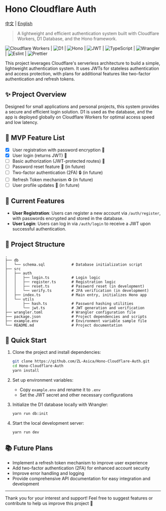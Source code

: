 # Hono Cloudflare Auth

[中文](./README.md) | [English](./README_EN.md)

> A lightweight and efficient authentication system built with Cloudflare Workers, D1 Database, and the Hono framework.

![Cloudflare Workers](https://img.shields.io/badge/Cloudflare-Workers-F38020?logo=cloudflare) | ![D1](https://img.shields.io/badge/Database-D1-F38020?logo=sqlite) | ![Hono](https://img.shields.io/badge/Framework-Hono-007ACC?logo=typescript) | ![JWT](https://img.shields.io/badge/Auth-JWT-000000?logo=jsonwebtokens) | ![TypeScript](https://img.shields.io/badge/Language-TypeScript-007ACC?logo=typescript) | ![Wrangler](https://img.shields.io/badge/CLI-Wrangler-F38020?logo=cloudflare) | ![Eslint](https://img.shields.io/badge/eslint-4B32C3?style=for-the-badge&logo=eslint&logoColor=white) | ![Prettier](https://img.shields.io/badge/Prettier-F7B93E?style=flat&logo=Prettier&logoColor=white)

This project leverages Cloudflare's serverless architecture to build a simple, lightweight authentication system. It uses JWTs for stateless authentication and access protection, with plans for additional features like two-factor authentication and refresh tokens.

## ✨ Project Overview

Designed for small applications and personal projects, this system provides a secure and efficient login solution. D1 is used as the database, and the app is deployed globally on Cloudflare Workers for optimal access speed and low latency.

## 🎯 MVP Feature List

- [x] User registration with password encryption 📝
- [x] User login (returns JWT) 🔑
- [ ] Basic authorization (JWT-protected routes) 🔐
- [ ] Password reset feature 🔄 (in future)
- [ ] Two-factor authentication (2FA) 🔒 (in future)
- [ ] Refresh Token mechanism ♻️ (in future)
- [ ] User profile updates 👤 (in future)

## 📜 Current Features

- **User Registration**: Users can register a new account via `/auth/register`, with passwords encrypted and stored in the database.
- **User Login**: Users can log in via `/auth/login` to receive a JWT upon successful authentication.

## 📂 Project Structure

```plaintext
.
├── db
│   └── schema.sql            # Database initialization script
├── src
│   ├── auth
│   │   ├── login.ts          # Login logic
│   │   ├── register.ts       # Registration logic
│   │   ├── reset.ts          # Password reset (in development)
│   │   └── verify.ts         # 2FA verification (in development)
│   ├── index.ts              # Main entry, initializes Hono app
│   └── utils
│       ├── hash.ts           # Password hashing utilities
│       └── jwt.ts            # JWT generation and verification
├── wrangler.toml             # Wrangler configuration file
├── package.json              # Project dependencies and scripts
├── example.env               # Environment variable sample file
└── README.md                 # Project documentation
```

## 🚀 Quick Start

1. Clone the project and install dependencies:

   ```bash
   git clone https://github.com/ZL-Asica/Hono-Cloudflare-Auth.git
   cd Hono-Cloudflare-Auth
   yarn install
   ```

2. Set up environment variables:

   - Copy `example.env` and rename it to `.env`
   - Set the JWT secret and other necessary configurations

3. Initialize the D1 database locally with Wrangler:

   ```bash
   yarn run db:init
   ```

4. Start the local development server:

   ```bash
   yarn run dev
   ```

## 📚 Future Plans

- Implement a refresh token mechanism to improve user experience
- Add two-factor authentication (2FA) for enhanced account security
- Improve error handling and logging
- Provide comprehensive API documentation for easy integration and development

---

Thank you for your interest and support! Feel free to suggest features or contribute to help us improve this project 🙌
